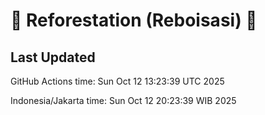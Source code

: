 
# 🌳 Reforestation (Reboisasi) 🌲

## Last Updated

GitHub Actions time: Sun Oct 12 13:23:39 UTC 2025

Indonesia/Jakarta time: Sun Oct 12 20:23:39 WIB 2025
